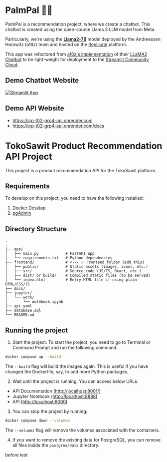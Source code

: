 # PalmPal 🌴🤖

PalmPal is a recommendation project, where we create a chatbot. This chatbot is created using the open-source Llama 3 LLM model from Meta.

Particularly, we're using the [**Llama2-7B**](https://replicate.com/a16z-infra/llama7b-v2-chat) model deployed by the Andreessen Horowitz (a16z) team and hosted on the [Replicate](https://replicate.com/) platform.

This app was refactored from [a16z's implementation](https://github.com/a16z-infra/llama2-chatbot) of their [LLaMA2 Chatbot](https://www.llama2.ai/) to be light-weight for deployment to the [Streamlit Community Cloud](https://streamlit.io/cloud).

## Demo Chatbot Website

[![Streamlit App](https://static.streamlit.io/badges/streamlit_badge_black_white.svg)](https://palmpalchatbot.streamlit.app/)

## Demo API Website
- https://icp-t02-grp4-api.onrender.com
- https://icp-t02-grp4-api.onrender.com/docs


# TokoSawit Product Recommendation API Project

This project is a product recommendation API for the TokoSawit platform.

## Requirements

To develop on this project, you need to have the following installed:

1. [Docker Desktop](https://docs.docker.com/get-docker/)
2. [pgAdmin](https://www.pgadmin.org/download/)

## Directory Structure

```
.
.
├── app/                   
│   ├── main.py            # FastAPI app
│   └── requirements.txt   # Python dependencies
├── frontend/              # <--- ✅ Frontend folder (add this)
│   ├── public/            # Static assets (images, icons, etc.)
│   ├── src/               # Source code (JS/TS, React, etc.)
│   ├── dist/ or build/    # Compiled static files (to be served)
│   └── index.html         # Entry HTML file if using plain HTML/CSS/JS
├── docs/                  
├── jupyter/              
│   └── work/              
│       └── notebook.ipynb 
├── api.yaml               
├── database.sql           
└── README.md              

```

## Running the project

1. Start the project. To start the project, you need to go to Terminal or Command Prompt and run the following command:

```bash
docker compose up --build
```

The `--build` flag will build the images again. This is useful if you have changed the Dockerfile, say, to add more Python packages.

2. Wait until the project is running. You can access below URLs:

- API Documentation [(http://localhost:8001/)](http://localhost:8001/)
- Jupyter Notebook [(http://localhost:8888)](http://localhost:8888)
- API [(http://localhost:8000)](http://localhost:8000)

3. You can stop the project by running:

```bash
docker compose down --volumes
```

The `--volumes` flag will remove the volumes associated with the containers.

4. If you want to remove the existing data for PostgreSQL, you can remove all files inside the `postgres/data` directory.


before test
